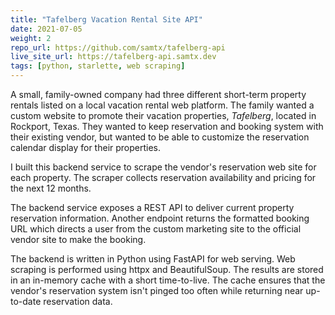 ```yaml
---
title: "Tafelberg Vacation Rental Site API"
date: 2021-07-05
weight: 2
repo_url: https://github.com/samtx/tafelberg-api
live_site_url: https://tafelberg-api.samtx.dev
tags: [python, starlette, web scraping]
---
```


A small, family-owned company had three different short-term property rentals listed on a local vacation rental web platform.
The family wanted a custom website to promote their vacation properties, *Tafelberg*, located in Rockport, Texas.
They wanted to keep reservation and booking system with their existing vendor, but wanted to be able to customize the reservation calendar display for their properties.

I built this backend service to scrape the vendor's reservation web site for each property.
The scraper collects reservation availability and pricing for the next 12 months.

The backend service exposes a REST API to deliver current property reservation information.
Another endpoint returns the formatted booking URL which directs a user from the custom marketing site to the official vendor site to make the booking.

The backend is written in Python using FastAPI for web serving. 
Web scraping is performed using httpx and BeautifulSoup.
The results are stored in an in-memory cache with a short time-to-live. 
The cache ensures that the vendor's reservation system isn't pinged too often while returning near up-to-date reservation data.
